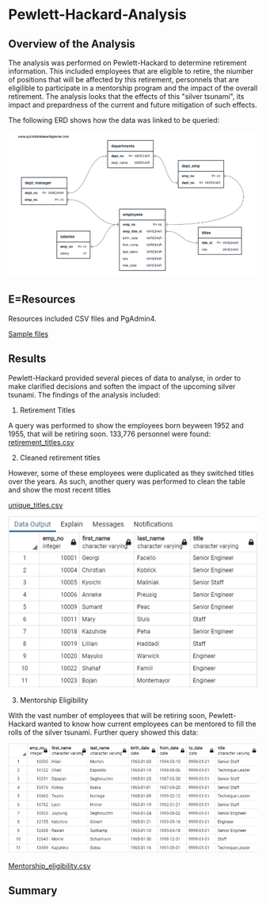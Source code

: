 # Pewlett-Hackard-Analysis

## Overview of the Analysis
The analysis was performed on Pewlett-Hackard to determine retirement information. This included employees that are eligible to retire, the niumber of positions that will be affected by this retirement, personnels that are eligilible to participate in a mentorship program and the impact of the overall retirement. The analysis looks that the effects of this "silver tsunami", its impact and prepardness of the current and future mitigation of such effects.

The following ERD shows how the data was linked to be queried:

![Data being sampled](https://github.com/hmohabir/Pewlett-Hackard-Analysis/blob/main/Data/Pictures/Initial%20query.PNG)

## E=Resources

Resources included CSV files and PgAdmin4.

[Sample files](https://github.com/hmohabir/Pewlett-Hackard-Analysis/tree/main/Data/Data)


## Results
Pewlett-Hackard provided several pieces of data to analyse, in order to make clarified decisions and soften the impact of the upcoming silver tsunami. The findings of the analysis included:

1) Retirement Titles
 
A query was performed to show the employees born beyween 1952 and 1955, that will be retiring soon. 133,776 personnel were found: 
[retirement_titles.csv](https://github.com/hmohabir/Pewlett-Hackard-Analysis/blob/main/Data/retirement_titles.csv)


2) Cleaned retirement titles

However, some of these employees were duplicated as they switched titles over the years. As such, another query was performed to clean the table and show the most recent titles

[unique_titles.csv](https://github.com/hmohabir/Pewlett-Hackard-Analysis/blob/main/Data/unique_titles.csv)

![unique_titles](https://github.com/hmohabir/Pewlett-Hackard-Analysis/blob/main/Data/Pictures/unique_titles.PNG)


3) Mentorship Eligibility

With the vast number of employees that will be retiring soon, Pewlett-Hackard wanted to know how current employees can be mentored to fill the rolls of the silver tsunami. Further query showed this data:


![Mentorship_eligibility](https://github.com/hmohabir/Pewlett-Hackard-Analysis/blob/main/Data/Pictures/Mentorship_eligibility.PNG)

[Mentorship_eligibility.csv](https://github.com/hmohabir/Pewlett-Hackard-Analysis/blob/main/Data/unique_titles.csv)



## Summary
